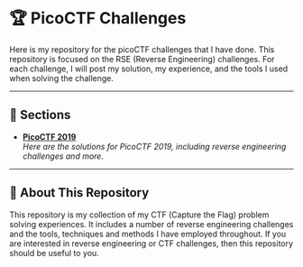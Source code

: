  # 🏆 PicoCTF Challenges

Here is my repository for the  picoCTF challenges that I have done. This repository is focused on the RSE (Reverse Engineering)  challenges. For each challenge, I will post my solution, my experience, and the tools I used  when solving the challenge.

---

## 📂 Sections

- **[PicoCTF  2019](./picoCTF2019)**  
  *Here are the solutions for  PicoCTF 2019, including reverse engineering challenges and more.*

<!-- -  **[PicoCTF 2020](./#)**  
  *Come one come all  to my solutions for the 2020 edition of picoCTF, with all kinds of  challenges. (coming soon)*

- **[PicoCTF  2021](./#)**  
  *Enjoy the challenges I solved in PicoCTF  2021 and my detailed walkthroughs. (coming soon)*

- **[PicoCTF  2022](./#)**  
  *You can find my solutions and  tools used for the PicoCTF 2022 challenges here. (coming soon)*

-  **[PicoCTF 2023](./#)**  
   *Solve the latest challenges I've done in PicoCTF 2023. (coming  soon)* -->

---

## 🚀 About This Repository

This repository is my collection of my CTF (Capture the Flag) problem solving experiences. It includes a number of reverse engineering challenges and the  tools, techniques and methods I have employed throughout. If you are interested in reverse engineering or CTF  challenges, then this repository should be useful to you.
